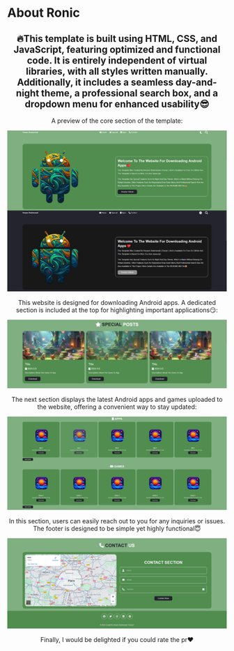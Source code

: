 # About Ronic

<div align="center">
<h2 text-align="center">
🔥This template is built using HTML, CSS, and JavaScript, featuring optimized and functional code. It is entirely independent of virtual libraries, with all styles written manually. Additionally, it includes a seamless day-and-night theme, a professional search box, and a dropdown menu for enhanced usability😎</h2>
<p>A preview of the core section of the template:</p>
<img src="./image/readme/1.jpg"></a>
</div>

<div align="center">
<p>This website is designed for downloading Android apps. A dedicated section is included at the top for highlighting important applications😏:</p>
<img src="./image/readme/2.jpg"></a>
</div>

<div align="center">
<p>The next section displays the latest Android apps and games uploaded to the website, offering a convenient way to stay updated:</p>
<img src="./image/readme/3.jpg"></a>
</div>

<div align="center">
<p>In this section, users can easily reach out to you for any inquiries or issues. The footer is designed to be simple yet highly functional😇</p>
<img src="./image/readme/4.jpg"></a>
</div>

<div align="center">
<p>Finally, I would be delighted if you could rate the pr❤️</p>
</div>
